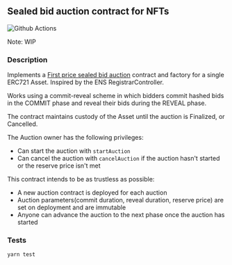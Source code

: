 ## Sealed bid auction contract for NFTs
![Github Actions](https://github.com/JonathanAmenechi/sealed-bid-auction/workflows/Tests/badge.svg)

Note: WIP

### Description

Implements a [First price sealed bid auction](https://en.wikipedia.org/wiki/First-price_sealed-bid_auction) contract and factory for a single ERC721 Asset. Inspired by the ENS RegistrarController.

Works using a commit-reveal scheme in which bidders commit hashed bids in the COMMIT phase and reveal their bids during the REVEAL phase.

The contract maintains custody of the Asset until the auction is Finalized, or Cancelled.
 

The Auction owner has the following privileges:
* Can start the auction with `startAuction`
* Can cancel the auction with `cancelAuction` if the auction hasn't started or the reserve price isn't met

This contract intends to be as trustless as possible:
* A new auction contract is deployed for each auction
* Auction parameters(commit duration, reveal duration, reserve price) are set on deployment and are immutable
* Anyone can advance the auction to the next phase once the auction has started


### Tests

`yarn test`

